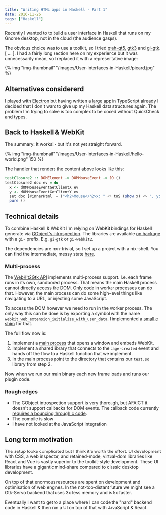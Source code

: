 ```yaml
---
title: "Writing HTML apps in Haskell - Part 1"
date: 2016-11-26
tags: ["Haskell"]
---
```


Recently I wanted to to build a user interface in Haskell that runs on my Gnome desktop, not in the cloud (the audience gasps).

<!--more-->

The obvious choice was to use a toolkit, so I tried [qtah-qt5](http://khumba.net/docs/qtah-qt5-0.1.0/index.html), [gtk3](https://hackage.haskell.org/package/gtk3) and [gi-gtk](https://hackage.haskell.org/package/gi-gtk). [ ... ]. I had a fairly long section here on my experience but it was unnecessarily mean, so I replaced it with a representative image:

{% img "img-thumbnail" "/images/User-interfaces-in-Haskell/picard.jpg" %}


## Alternatives considererd

I played with [Electron](http://electron.atom.io/) but having written a [large app](https://proppy.io/) in TypeScript already I decided that I don't want to give up my Haskell data structures again. The problem I'm trying to solve is too complex to be coded without QuickCheck and types.

## Back to Haskell & WebKit

The summary: It works! - but it's not yet straight forward.

{% img "img-thumbnail" "/images/User-interfaces-in-Haskell/hello-world.png" 150 %}

The handler that renders the content above looks like this:

```haskell
testClosure2 :: DOMElement -> DOMMouseEvent -> IO ()
testClosure2 doc ev = do
  x <- dOMMouseEventGetClientX ev
  y <- dOMMouseEventGetClientY ev
  set doc [#innerHtml := ("<h2>Mouse</h2>x: " <> toS (show x) <> ", y: " <> toS (show y))]
  pure ()
```

## Technical details

To combine Haskell & WebKit I'm relying on WebKit bindings for Haskell generate via [GObject's introspection](https://wiki.gnome.org/Projects/GObjectIntrospection). The libraries are available [on hackage](https://hackage.haskell.org/packages/#cat:Bindings) with a `gi-` prefix. E.g. `gi-gtk` or `gi-webkit2`.

The dependencies are non-trivial, so I set up a project with a nix-shell. You can find the intermediate, messy state [here](https://github.com/teh/haskell-webkit2gtk/tree/part-1).

### Multi-process

The [WebKit2Gtk API](https://webkitgtk.org/reference/webkit2gtk/stable/) implements multi-process support. I.e. each frame runs in its own, sandboxed process. That means the main Haskell process cannot directly access the DOM. Only code in worker processes can do that. However, the main process can do some high-level things like navigating to a URL, or injecting some JavaScript.

To access the DOM however we need to run in the worker process. The only way this can be done is by exporting a symbol with the name `webkit_web_extension_initialize_with_user_data`. I implemented a [small c shim](https://github.com/teh/haskell-webkit2gtk/blob/part-1/plugin/cbits/test.c) for that.

The full flow now is:

1. Implement a [main process](https://github.com/teh/haskell-webkit2gtk/blob/part-1/web/Main.hs) that opens a window and embeds WebKit.
2. Implement a shared library that connects to the `page-created` event and hands off the flow to a Haskell function that we implement.
3. In the main process point to the directory that contains our `test.so` library from step 2.

Now when we run our main binary each new frame loads and runs our plugin code.

### Rough edges

* The GObject introspection support is very thorough, but AFAICT it doesn't support callbacks for DOM events. The callback code currently [requires a bouncing through c code](https://github.com/teh/haskell-webkit2gtk/blob/master/plugin/TestPlugin.hs#L21).
* The compile is slow
* I have not looked at the JavaScript integration


## Long term motivation

The setup looks complicated but I think it's worth the effort. UI development with CSS, a web inspector, and retained-mode, virtual-dom libraries like React and Vue is vastly superior to the toolkit-style development. These UI libraries have a gigantic mind-share compared to classic desktop development.

On top of that enormous resources are spent on development and optimisation of web engines. In the not-too-distant future we might see a Gtk-Servo backend that uses 3x less memory and is 5x faster.

Eventually I want to get to a place where I can code the "hard" backend code in Haskell & then run a UI on top of that with JavaScript & React.
